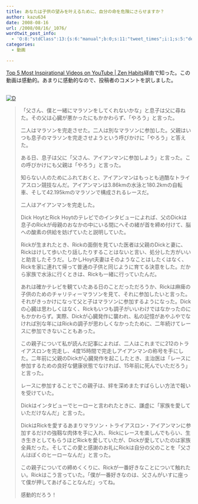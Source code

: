 ```yaml
---
title: あなたは子供の望みを叶えるために、自分の命を危険にさらせますか？
author: kazu634
date: 2008-08-16
url: /2008/08/16/_1076/
wordtwit_post_info:
  - 'O:8:"stdClass":13:{s:6:"manual";b:0;s:11:"tweet_times";i:1;s:5:"delay";i:0;s:7:"enabled";i:1;s:10:"separation";s:2:"60";s:7:"version";s:3:"3.7";s:14:"tweet_template";b:0;s:6:"status";i:2;s:6:"result";a:0:{}s:13:"tweet_counter";i:2;s:13:"tweet_log_ids";a:1:{i:0;i:4213;}s:9:"hash_tags";a:0:{}s:8:"accounts";a:1:{i:0;s:7:"kazu634";}}'
categories:
  - 動画

---
```

<div class="section">
<p>
<a href="http://zenhabits.net/2008/08/top-5-most-inspirational-videos-on-youtube/" onclick="__gaTracker('send', 'event', 'outbound-article', 'http://zenhabits.net/2008/08/top-5-most-inspirational-videos-on-youtube/', 'Top 5 Most Inspirational Videos on YouTube | Zen Habits');" target="_blank">Top 5 Most Inspirational Videos on YouTube | Zen Habits</a>経由で知った。この動画は感動的。あまりに感動的なので、投稿者のコメントを訳しました。
</p>
  
<p>
<center>
</center>
</p>
  
<p>
<br /> <a href="http://d.hatena.ne.jp/video/youtube/zGRyYKF5jVY" onclick="__gaTracker('send', 'event', 'outbound-article', 'http://d.hatena.ne.jp/video/youtube/zGRyYKF5jVY', '');" alt="この動画を含む日記"><img src="http://d.hatena.ne.jp/images/d_entry.gif" alt="D" border="0" style="vertical-align: bottom;" title="この動画を含む日記" /></a>
</p></p> 
  
<blockquote>
<p>
      「父さん、僕と一緒にマラソンをしてくれないかな」と息子は父に尋ねた。その父は心臓が悪かったにもかかわらず、「やろう」と言った。
</p>
    
<p>
      二人はマラソンを完走させた。二人は別なマラソンに参加した。父親はいつも息子のマラソンを完走させようという呼びかけに「やろう」と答えた。
</p>
    
<p>
      ある日、息子は父に「父さん、アイアンマンに参加しよう」と言った。この呼びかけにも父親は「やろう」と言った。
</p>
    
<p>
      知らない人のためにふれておくと、アイアンマンはもっとも過酷なトライアスロン競技なんだ。アイアンマンは3.86kmの水泳と180.2kmの自転車、そして42.195kmのマラソンで構成されるレースだ。
</p>
    
<p>
      二人はアイアンマンを完走した。
</p>
    
<p>
      Dick HoytとRick Hoytのテレビでのインタビューによれば、父のDickは息子のRickが母親のおなかの中にいる間にへその緒が首を締め付けて、脳への酸素の供給を妨げていたと説明していた。
</p>
    
<p>
      Rickが生まれたとき、Rickの面倒を見ていた医者は父親のDickと妻に、Rickはけして歩いたり話したりすることはないと言い、処分した方がいいと助言したそうだ。しかしHoyt夫妻はそのようなことはしたくはなく、Rickを家に連れて帰って普通の子供と同じように育てる決意をした。だから家族で水泳に行くときは、Rickも一緒に行っていたんだ。
</p>
    
<p>
      あれは確かテレビを観ていたある日のことだっただろうか、Rickは麻痺の子供のためのチャリティーマラソンを見て、それに参加したいと言った。それがきっかけになって父と子はマラソンに参加するようになった。Dickの心臓は思わしくはなく、Rickもいつも調子がいいわけではなかったのにもかかわらず。実際、Dickが心臓発作に襲われ、私の記憶があやふやでなければ別な年にはRickの調子が思わしくなかったために、二年続けてレースに参加できないこともあった。
</p>
    
<p>
      この親子について私が読んだ記事によれば、二人はこれまでに212のトライアスロンを完走し、4度15時間で完走しアイアンマンの称号を手にした。二年前に父親のDickが心臓発作を起こしたとき、主治医は「レースに参加するための良好な健康状態でなければ、15年前に死んでいただろう」と言った。
</p>
    
<p>
      レースに参加することでこの親子は、絆を深めまたすばらしい方法で報いを受けていた。
</p>
    
<p>
      Dickはインタビューでヒーローと言われたときに、謙虚に「家族を愛していただけなんだ」と言った。
</p>
    
<p>
      DickはRickを愛するあまりマラソン・トライアスロン・アイアンマンに参加するだけの強靱な肉体を手に入れ、Rickにレースを楽しんでもらい、生き生きとしてもらうほどRickを愛していたが、Dickが愛していたのは家族全員だった。そしてこの愛と感謝のお礼にRickは自分の父のことを「父さんはぼくのヒーローなんだ」と言った。
</p>
    
<p>
      この親子についての締めくくりに、Rickが一番好きなことについて触れたい。Rickはこう言っていた。「僕が一番好きなのは、父さんがいすに座って僕が押してあげることなんだ」ってね。
</p>
    
<p>
      感動的だろう！
</p>
</blockquote>
</div>